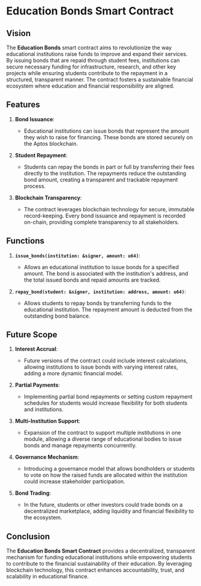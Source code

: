 # Education Bonds Smart Contract

## Vision
The **Education Bonds** smart contract aims to revolutionize the way educational institutions raise funds to improve and expand their services. By issuing bonds that are repaid through student fees, institutions can secure necessary funding for infrastructure, research, and other key projects while ensuring students contribute to the repayment in a structured, transparent manner. The contract fosters a sustainable financial ecosystem where education and financial responsibility are aligned.

## Features

1. **Bond Issuance**: 
   - Educational institutions can issue bonds that represent the amount they wish to raise for financing. These bonds are stored securely on the Aptos blockchain.

2. **Student Repayment**:
   - Students can repay the bonds in part or full by transferring their fees directly to the institution. The repayments reduce the outstanding bond amount, creating a transparent and trackable repayment process.

3. **Blockchain Transparency**:
   - The contract leverages blockchain technology for secure, immutable record-keeping. Every bond issuance and repayment is recorded on-chain, providing complete transparency to all stakeholders.

## Functions
1. **`issue_bonds(institution: &signer, amount: u64)`**:
   - Allows an educational institution to issue bonds for a specified amount. The bond is associated with the institution's address, and the total issued bonds and repaid amounts are tracked.
   
2. **`repay_bond(student: &signer, institution: address, amount: u64)`**:
   - Allows students to repay bonds by transferring funds to the educational institution. The repayment amount is deducted from the outstanding bond balance.

## Future Scope

1. **Interest Accrual**: 
   - Future versions of the contract could include interest calculations, allowing institutions to issue bonds with varying interest rates, adding a more dynamic financial model.

2. **Partial Payments**: 
   - Implementing partial bond repayments or setting custom repayment schedules for students would increase flexibility for both students and institutions.

3. **Multi-Institution Support**: 
   - Expansion of the contract to support multiple institutions in one module, allowing a diverse range of educational bodies to issue bonds and manage repayments concurrently.

4. **Governance Mechanism**: 
   - Introducing a governance model that allows bondholders or students to vote on how the raised funds are allocated within the institution could increase stakeholder participation.

5. **Bond Trading**: 
   - In the future, students or other investors could trade bonds on a decentralized marketplace, adding liquidity and financial flexibility to the ecosystem.

## Conclusion
The **Education Bonds Smart Contract** provides a decentralized, transparent mechanism for funding educational institutions while empowering students to contribute to the financial sustainability of their education. By leveraging blockchain technology, this contract enhances accountability, trust, and scalability in educational finance.
